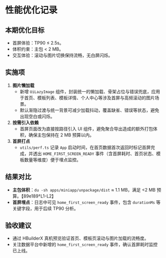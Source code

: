 # 性能优化记录

## 本期优化目标
- 首屏体验：TP90 ≤ 2.5s。
- 体积约束：主包 < 2 MB。
- 交互体验：滚动与图片切换保持流畅，无白屏闪烁。

## 实施项
1. **图片懒加载**
   - 新增 `UiLazyImage` 组件，封装统一的懒加载、骨架占位与错误兜底，应用于首页、模板列表、模板详情、个人中心等涉及首屏与高频滚动的图片场景。
   - 默认渐隐过渡与统一背景可减少加载抖动，覆盖缺省、错误等状态，避免出现空白或闪烁。
2. **按需引入依赖**
   - 首屏页面改为直接按路径引入 UI 组件，避免聚合导出造成的额外打包体积，确保主包保持在 2 MB 预算以内。
3. **首屏打点**
   - `utils/perf.ts` 记录 `App` 启动时间，在首页数据首次返回时标记首屏完成，并透出 `HOME_FIRST_SCREEN_READY` 事件（含首屏耗时、首页状态、模板数量等维度）便于埋点监控。

## 结果对比
- **主包体积**：`du -sh apps/miniapp/unpackage/dist` ≈ 1.1 MB，满足 <2 MB 预算。【89e189†L1-L2】
- **首屏埋点**：日志中可见 `home_first_screen_ready` 事件，包含 `durationMs` 等关键字段，用于后续 TP90 分析。

## 验收建议
- 通过 HBuilderX 真机预览验证首页、模板页滚动与图片加载的流畅度。
- 关注数据平台中新增的 `home_first_screen_ready` 事件，确认首屏耗时监控已上线。
